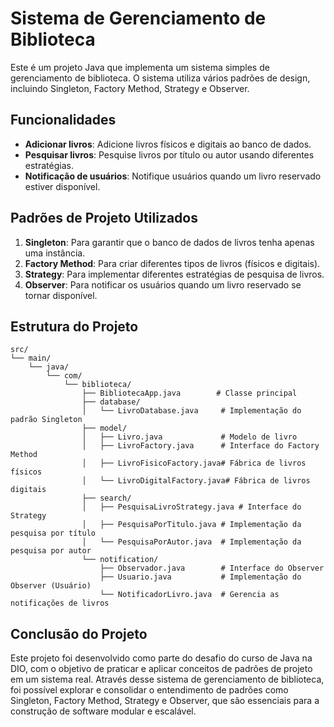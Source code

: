 # Sistema de Gerenciamento de Biblioteca

Este é um projeto Java que implementa um sistema simples de gerenciamento de biblioteca. O sistema utiliza vários padrões de design, incluindo Singleton, Factory Method, Strategy e Observer.

## Funcionalidades

- **Adicionar livros**: Adicione livros físicos e digitais ao banco de dados.
- **Pesquisar livros**: Pesquise livros por título ou autor usando diferentes estratégias.
- **Notificação de usuários**: Notifique usuários quando um livro reservado estiver disponível.

## Padrões de Projeto Utilizados

1. **Singleton**: Para garantir que o banco de dados de livros tenha apenas uma instância.
2. **Factory Method**: Para criar diferentes tipos de livros (físicos e digitais).
3. **Strategy**: Para implementar diferentes estratégias de pesquisa de livros.
4. **Observer**: Para notificar os usuários quando um livro reservado se tornar disponível.

## Estrutura do Projeto

```plaintext
src/
└── main/
    └── java/
        └── com/
            └── biblioteca/
                ├── BibliotecaApp.java        # Classe principal
                ├── database/
                │   └── LivroDatabase.java     # Implementação do padrão Singleton
                ├── model/
                │   ├── Livro.java             # Modelo de livro
                │   ├── LivroFactory.java      # Interface do Factory Method
                │   ├── LivroFisicoFactory.java# Fábrica de livros físicos
                │   └── LivroDigitalFactory.java# Fábrica de livros digitais
                ├── search/
                │   ├── PesquisaLivroStrategy.java # Interface do Strategy
                │   ├── PesquisaPorTitulo.java # Implementação da pesquisa por título
                │   └── PesquisaPorAutor.java  # Implementação da pesquisa por autor
                └── notification/
                    ├── Observador.java        # Interface do Observer
                    ├── Usuario.java           # Implementação do Observer (Usuário)
                    └── NotificadorLivro.java  # Gerencia as notificações de livros
```

## Conclusão do Projeto

Este projeto foi desenvolvido como parte do desafio do curso de Java na DIO, com o objetivo de praticar e aplicar conceitos de padrões de projeto em um sistema real. Através desse sistema de gerenciamento de biblioteca, foi possível explorar e consolidar o entendimento de padrões como Singleton, Factory Method, Strategy e Observer, que são essenciais para a construção de software modular e escalável.
